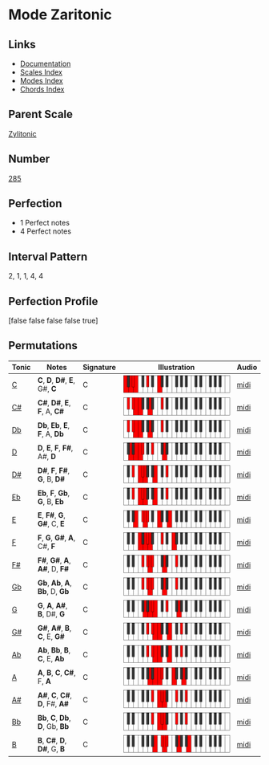 # Mode Zaritonic

## Links

- [Documentation](index.md)
- [Scales Index](Scales.md)
- [Modes Index](Modes.md)
- [Chords Index](Chords.md)

## Parent Scale

[Zylitonic](ScaleZylitonic.md)

## Number

[285](https://ianring.com/musictheory/scales/285)

## Perfection

- 1 Perfect notes
- 4 Perfect notes

## Interval Pattern

2, 1, 1, 4, 4

## Perfection Profile

[false false false false true]

## Permutations

| Tonic | Notes | Signature | Illustration | Audio |
|-------|-------|-----------|--------------|-------|
| [C](ModeCNaturalZaritonic.md) | **C**, **D**, **D#**, **E**, G#, **C** | C | ![CNaturalZaritonic](ModeCNaturalZaritonic.png) | [midi](https://github.com/edipermadi/music/blob/main/docs/ModeCNaturalZaritonic.mid?raw=true) |
| [C#](ModeCSharpZaritonic.md) | **C#**, **D#**, **E**, **F**, A, **C#** | C | ![CSharpZaritonic](ModeCSharpZaritonic.png) | [midi](https://github.com/edipermadi/music/blob/main/docs/ModeCSharpZaritonic.mid?raw=true) |
| [Db](ModeDFlatZaritonic.md) | **Db**, **Eb**, **E**, **F**, A, **Db** | C | ![DFlatZaritonic](ModeDFlatZaritonic.png) | [midi](https://github.com/edipermadi/music/blob/main/docs/ModeDFlatZaritonic.mid?raw=true) |
| [D](ModeDNaturalZaritonic.md) | **D**, **E**, **F**, **F#**, A#, **D** | C | ![DNaturalZaritonic](ModeDNaturalZaritonic.png) | [midi](https://github.com/edipermadi/music/blob/main/docs/ModeDNaturalZaritonic.mid?raw=true) |
| [D#](ModeDSharpZaritonic.md) | **D#**, **F**, **F#**, **G**, B, **D#** | C | ![DSharpZaritonic](ModeDSharpZaritonic.png) | [midi](https://github.com/edipermadi/music/blob/main/docs/ModeDSharpZaritonic.mid?raw=true) |
| [Eb](ModeEFlatZaritonic.md) | **Eb**, **F**, **Gb**, **G**, B, **Eb** | C | ![EFlatZaritonic](ModeEFlatZaritonic.png) | [midi](https://github.com/edipermadi/music/blob/main/docs/ModeEFlatZaritonic.mid?raw=true) |
| [E](ModeENaturalZaritonic.md) | **E**, **F#**, **G**, **G#**, C, **E** | C | ![ENaturalZaritonic](ModeENaturalZaritonic.png) | [midi](https://github.com/edipermadi/music/blob/main/docs/ModeENaturalZaritonic.mid?raw=true) |
| [F](ModeFNaturalZaritonic.md) | **F**, **G**, **G#**, **A**, C#, **F** | C | ![FNaturalZaritonic](ModeFNaturalZaritonic.png) | [midi](https://github.com/edipermadi/music/blob/main/docs/ModeFNaturalZaritonic.mid?raw=true) |
| [F#](ModeFSharpZaritonic.md) | **F#**, **G#**, **A**, **A#**, D, **F#** | C | ![FSharpZaritonic](ModeFSharpZaritonic.png) | [midi](https://github.com/edipermadi/music/blob/main/docs/ModeFSharpZaritonic.mid?raw=true) |
| [Gb](ModeGFlatZaritonic.md) | **Gb**, **Ab**, **A**, **Bb**, D, **Gb** | C | ![GFlatZaritonic](ModeGFlatZaritonic.png) | [midi](https://github.com/edipermadi/music/blob/main/docs/ModeGFlatZaritonic.mid?raw=true) |
| [G](ModeGNaturalZaritonic.md) | **G**, **A**, **A#**, **B**, D#, **G** | C | ![GNaturalZaritonic](ModeGNaturalZaritonic.png) | [midi](https://github.com/edipermadi/music/blob/main/docs/ModeGNaturalZaritonic.mid?raw=true) |
| [G#](ModeGSharpZaritonic.md) | **G#**, **A#**, **B**, **C**, E, **G#** | C | ![GSharpZaritonic](ModeGSharpZaritonic.png) | [midi](https://github.com/edipermadi/music/blob/main/docs/ModeGSharpZaritonic.mid?raw=true) |
| [Ab](ModeAFlatZaritonic.md) | **Ab**, **Bb**, **B**, **C**, E, **Ab** | C | ![AFlatZaritonic](ModeAFlatZaritonic.png) | [midi](https://github.com/edipermadi/music/blob/main/docs/ModeAFlatZaritonic.mid?raw=true) |
| [A](ModeANaturalZaritonic.md) | **A**, **B**, **C**, **C#**, F, **A** | C | ![ANaturalZaritonic](ModeANaturalZaritonic.png) | [midi](https://github.com/edipermadi/music/blob/main/docs/ModeANaturalZaritonic.mid?raw=true) |
| [A#](ModeASharpZaritonic.md) | **A#**, **C**, **C#**, **D**, F#, **A#** | C | ![ASharpZaritonic](ModeASharpZaritonic.png) | [midi](https://github.com/edipermadi/music/blob/main/docs/ModeASharpZaritonic.mid?raw=true) |
| [Bb](ModeBFlatZaritonic.md) | **Bb**, **C**, **Db**, **D**, Gb, **Bb** | C | ![BFlatZaritonic](ModeBFlatZaritonic.png) | [midi](https://github.com/edipermadi/music/blob/main/docs/ModeBFlatZaritonic.mid?raw=true) |
| [B](ModeBNaturalZaritonic.md) | **B**, **C#**, **D**, **D#**, G, **B** | C | ![BNaturalZaritonic](ModeBNaturalZaritonic.png) | [midi](https://github.com/edipermadi/music/blob/main/docs/ModeBNaturalZaritonic.mid?raw=true) |
